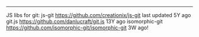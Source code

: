 


----
JS libs for git:
js-git https://github.com/creationix/js-git last updated 5Y ago
git.js https://github.com/danlucraft/git.js 13Y ago
isomorphic-git https://github.com/isomorphic-git/isomorphic-git 3W ago!

